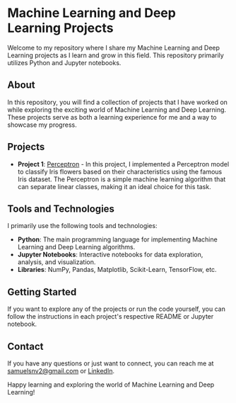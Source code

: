 # Machine Learning and Deep Learning Projects

Welcome to my repository where I share my Machine Learning and Deep Learning projects as I learn and grow in this field. This repository primarily utilizes Python and Jupyter notebooks.

## About

In this repository, you will find a collection of projects that I have worked on while exploring the exciting world of Machine Learning and Deep Learning. These projects serve as both a learning experience for me and a way to showcase my progress.

## Projects

- **Project 1**: [Perceptron](https://github.com/Samuelsnv2/ML-learning/tree/main/Perceptron) - In this project, I implemented a Perceptron model to classify Iris flowers based on their characteristics using the famous Iris dataset. The Perceptron is a simple machine learning algorithm that can separate linear classes, making it an ideal choice for this task.


## Tools and Technologies

I primarily use the following tools and technologies:

- **Python**: The main programming language for implementing Machine Learning and Deep Learning algorithms.
- **Jupyter Notebooks**: Interactive notebooks for data exploration, analysis, and visualization.
- **Libraries**: NumPy, Pandas, Matplotlib, Scikit-Learn, TensorFlow, etc.

## Getting Started

If you want to explore any of the projects or run the code yourself, you can follow the instructions in each project's respective README or Jupyter notebook.

## Contact

If you have any questions or just want to connect, you can reach me at [samuelsnv2@gmail.com](mailto:samuelsnv2@gmail.com) or [LinkedIn](https://www.linkedin.com/in/samuel-s-n-viana/).

Happy learning and exploring the world of Machine Learning and Deep Learning!
